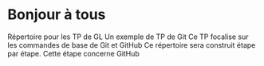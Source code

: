 # Bonjour à tous
Répertoire pour les TP de GL 
Un exemple de TP de Git
Ce TP focalise sur les commandes de base de Git et GitHub
Ce répertoire sera construit étape par étape.
Cette étape concerne GitHub
